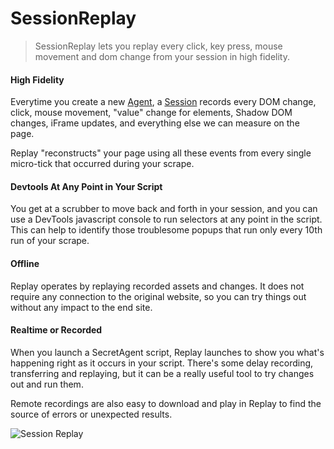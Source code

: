 # SessionReplay

> SessionReplay lets you replay every click, key press, mouse movement and dom change from your session in high fidelity.

#### High Fidelity

Everytime you create a new [Agent](../basic-interfaces/agent), a [Session](./session) records every DOM change, click, mouse movement, "value" change for elements, Shadow DOM changes, iFrame updates, and everything else we can measure on the page. 

Replay "reconstructs" your page using all these events from every single micro-tick that occurred during your scrape.

#### Devtools At Any Point in Your Script

You get at a scrubber to move back and forth in your session, and you can use a DevTools javascript console to run selectors at any point in the script. This can help to identify those troublesome popups that run only every 10th run of your scrape.

#### Offline

Replay operates by replaying recorded assets and changes. It does not require any connection to the original website, so you can try things out without any impact to the end site.


#### Realtime or Recorded

When you launch a SecretAgent script, Replay launches to show you what's happening right as it occurs in your script. There's some delay recording, transferring and replaying, but it can be a really useful tool to try changes out and run them.

Remote recordings are also easy to download and play in Replay to find the source of errors or unexpected results.

![Session Replay](@/assets/replay@2x.png)
